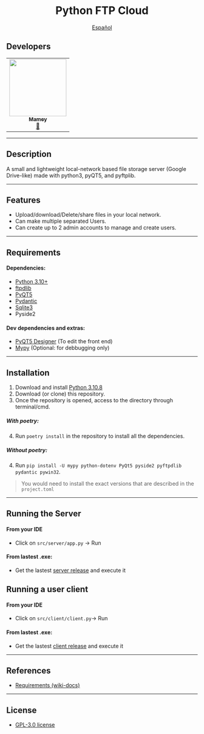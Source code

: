 <p align="center">
    <h1 align="center"/> Python FTP Cloud </h1>
</p>

<p align="center">
    <a href="/docs/readme_es.md"> Español </a>
</p>


## Developers
<table align="center">
<tbody>
<tr>
<td align="center"><a href="https://github.com/ImMamey" rel="nofollow"><img src="https://avatars.githubusercontent.com/u/32584037?v=4" width="150px;" alt="" style="max-width:100%;"><br><sub><b>Mamey</b></sub></a><br><a href="https://github.com/ImMamey/python-personal-cloud-ftp/commits?author=ImMamey" title="Commits"><g-emoji class="g-emoji" alias="book" fallback-src="https://github.githubassets.com/images/icons/emoji/unicode/1f4d6.png">📖</g-emoji></a></td>
</tr>
</tbody>
</table>

---


## Description
 A small and lightweight local-network based file storage server (Google Drive-like) made with python3, pyQT5, and pyftplib.


---
## Features
* Upload/download/Delete/share files in your local network.
* Can make multiple separated Users.
* Can create up to 2 admin accounts to manage and create users.

---


## Requirements
#### Dependencies:
* [Python 3.10+](https://www.python.org/downloads/)
* [ftpdlib](https://github.com/giampaolo/pyftpdlib)
* [PyQT5](https://pypi.org/project/PyQt5/)
* [Pydantic](https://docs.pydantic.dev/)
* [Sqlite3](https://docs.python.org/3/library/sqlite3.html)
* Pyside2
#### Dev dependencies and extras:
* [PyQT5 Designer](https://build-system.fman.io/qt-designer-download) (To edit the front end)
* [Mypy](http://mypy-lang.org/) (Optional: for debbugging only)
---
## Installation

1. Download and install [Python 3.10.8](https://www.python.org/downloads/)
2. Download (or clone) this repository.
3. Once the repository is opened, access to the directory through terminal/cmd.

##### With poetry:
4. Run `poetry install` in the repository to install all the dependencies.
##### Without poetry:
4. Run `pip install -U mypy python-dotenv PyQt5 pyside2 pyftpdlib pydantic pywin32`.
>    You would need to install the exact versions that are described in the `project.toml`
---

## Running the Server
#### From your IDE
* Click on `src/server/app.py` -> Run
#### From lastest .exe:
* Get the lastest [server release](https://github.com/ImMamey/python-personal-cloud-ftp/releases) and execute it

## Running a user client
#### From your IDE
* Click on `src/client/client.py`-> Run
#### From lastest .exe:
* Get the lastest [client release](https://github.com/ImMamey/python-personal-cloud-ftp/releases) and execute it
---


## References
* [Requirements (wiki-docs)]()


---
## License
* [GPL-3.0 license](https://github.com/ImMamey/python-personal-cloud-ftp/blob/master/LICENSE.md)

